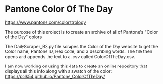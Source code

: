 # Pantone Color Of The Day
https://www.pantone.com/colorstrology

The purpose of this project is to create an archive of all of Pantone's "Color of the Day" colors

The DailyScraper_BS.py file scrapes the Color of the Day website to get the Color name, Pantone ID, Hex code, and 3 describing words. The file then opens and appends the text to a .csv called ColorOfTheDay.csv.

I am now working on using this data to create an online repository that displays all this info along with a swatch of the color: https://polk54.github.io/Pantone_ColorOfTheDay/

